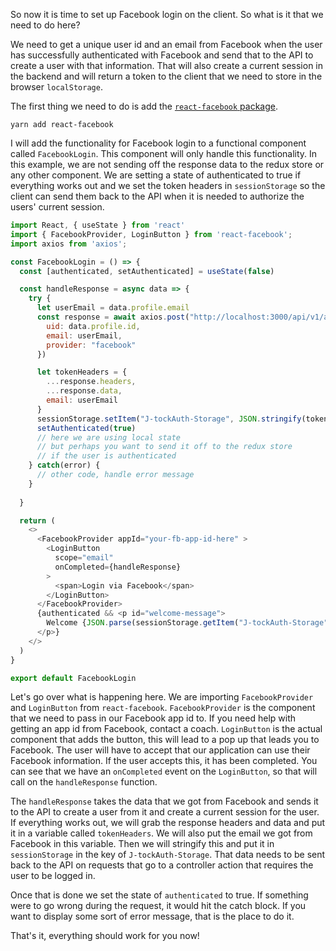 So now it is time to set up Facebook login on the client. So what is it that we need to do here?

We need to get a unique user id and an email from Facebook when the user has successfully authenticated with Facebook and send that to the API to create a user with that information. That will also create a current session in the backend and will return a token to the client that we need to store in the browser `localStorage`.

The first thing we need to do is add the [`react-facebook` package](https://www.npmjs.com/package/react-facebook).

`yarn add react-facebook`


I will add the functionality for Facebook login to a functional component called `FacebookLogin`. This component will only handle this functionality. In this example, we are not sending off the response data to the redux store or any other component. We are setting a state of authenticated to true if everything works out and we set the token headers in `sessionStorage` so the client can send them back to the API when it is needed to authorize the users' current session.

```js
import React, { useState } from 'react'
import { FacebookProvider, LoginButton } from 'react-facebook';
import axios from 'axios';

const FacebookLogin = () => {
  const [authenticated, setAuthenticated] = useState(false)

  const handleResponse = async data => {
    try {
      let userEmail = data.profile.email
      const response = await axios.post("http://localhost:3000/api/v1/auth", {
        uid: data.profile.id,
        email: userEmail,
        provider: "facebook"
      })

      let tokenHeaders = {
        ...response.headers,
        ...response.data,
        email: userEmail
      }
      sessionStorage.setItem("J-tockAuth-Storage", JSON.stringify(tokenHeaders))
      setAuthenticated(true) 
      // here we are using local state
      // but perhaps you want to send it off to the redux store
      // if the user is authenticated
    } catch(error) {  
      // other code, handle error message
    }
    
  }

  return (
    <>
      <FacebookProvider appId="your-fb-app-id-here" >
        <LoginButton
          scope="email"
          onCompleted={handleResponse}
        >
          <span>Login via Facebook</span>
        </LoginButton>
      </FacebookProvider>
      {authenticated && <p id="welcome-message">
        Welcome {JSON.parse(sessionStorage.getItem("J-tockAuth-Storage")).email}
      </p>}
    </>
  )
}

export default FacebookLogin
```

Let's go over what is happening here.
We are importing `FacebookProvider` and `LoginButton` from `react-facebook`.
`FacebookProvider` is the component that we need to pass in our Facebook app id to. If you need help with getting an app id from Facebook, contact a coach.
`LoginButton` is the actual component that adds the button, this will lead to a pop up that leads you to Facebook. The user will have to accept that our application can use their Facebook information. If the user accepts this, it has been completed. You can see that we have an `onCompleted` event on the `LoginButton`, so that will call on the `handleResponse` function.

The `handleResponse` takes the data that we got from Facebook and sends it to the API to create a user from it and create a current session for the user. If everything works out, we will grab the response headers and data and put it in a variable called `tokenHeaders`. We will also put the email we got from Facebook in this variable. Then we will stringify this and put it in `sessionStorage` in the key of `J-tockAuth-Storage`. That data needs to be sent back to the API on requests that go to a controller action that requires the user to be logged in. 

Once that is done we set the state of `authenticated` to true. If something were to go wrong during the request, it would hit the catch block. If you want to display some sort of error message, that is the place to do it.

That's it, everything should work for you now!
